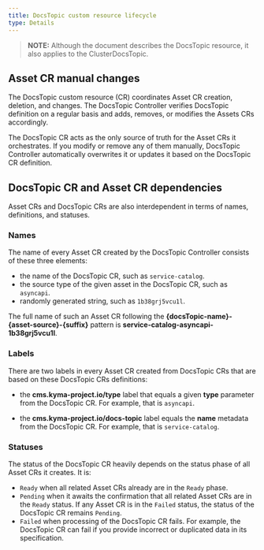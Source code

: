 ```yaml
---
title: DocsTopic custom resource lifecycle
type: Details
---
```

>**NOTE:** Although the document describes the DocsTopic resource, it also applies to the ClusterDocsTopic.

## Asset CR manual changes

The DocsTopic custom resource (CR) coordinates Asset CR creation, deletion, and changes. The DocsTopic Controller verifies DocsTopic definition on a regular basis and adds, removes, or modifies the Assets CRs accordingly.

The DocsTopic CR acts as the only source of truth for the Asset CRs it orchestrates. If you modify or remove any of them manually, DocsTopic Controller automatically overwrites it or updates it based on the DocsTopic CR definition.

##  DocsTopic CR and Asset CR dependencies

Asset CRs and DocsTopic CRs are also interdependent in terms of names, definitions, and statuses.

### Names

The name of every Asset CR created by the DocsTopic Controller consists of these three elements:

- the name of the DocsTopic CR, such as `service-catalog`.
- the source type of the given asset in the DocsTopic CR, such as `asyncapi`.
- randomly generated string, such as `1b38grj5vcu1l`.

The full name of such an Asset CR following the **{docsTopic-name}-{asset-source}-{suffix}** pattern is **service-catalog-asyncapi-1b38grj5vcu1l**.

### Labels

There are two labels in every Asset CR created from DocsTopic CRs that are based on these DocsTopic CRs definitions:

- the **cms.kyma-project.io/type** label that equals a given **type** parameter from the DocsTopic CR. For example, that is `asyncapi`.

- the **cms.kyma-project.io/docs-topic** label equals the **name** metadata from the DocsTopic CR. For example, that is `service-catalog`.

### Statuses

The status of the DocsTopic CR heavily depends on the status phase of all Asset CRs it creates. It is:

- `Ready` when all related Asset CRs already are in the `Ready` phase.
- `Pending` when it awaits the confirmation that all related Asset CRs are in the `Ready` status. If any Asset CR is in the `Failed` status, the status of the DocsTopic CR remains `Pending`.
- `Failed` when processing of the DocsTopic CR fails. For example, the DocsTopic CR can fail if you provide incorrect or duplicated data in its specification.
